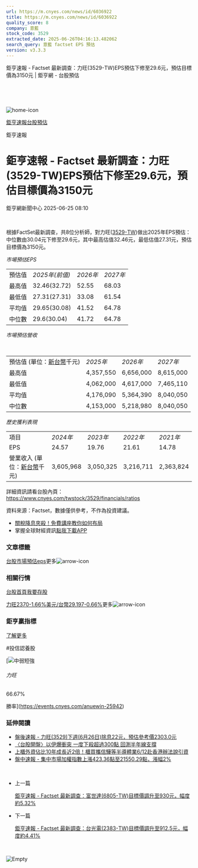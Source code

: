 ```yaml
---
url: https://m.cnyes.com/news/id/6036922
title: https://m.cnyes.com/news/id/6036922
quality_score: 8
company: 意藍
stock_code: 3529
extracted_date: 2025-06-26T04:16:13.482062
search_query: 意藍 factset EPS 預估
version: v3.3.3
---
```


鉅亨速報 - Factset 最新調查：力旺(3529-TW)EPS預估下修至29.6元，預估目標價為3150元 | 鉅亨網 - 台股預估

‌

‌

![home-icon](/assets/icons/breadCrumb/symbol-icon-home.svg)

[鉅亨速報](/news/cat/anue_live)[台股預估](/news/cat/tw_forecast)

鉅亨速報

# 鉅亨速報 - Factset 最新調查：力旺(3529-TW)EPS預估下修至29.6元，預估目標價為3150元

鉅亨網新聞中心 2025-06-25 08:10

‌

根據FactSet最新調查，共8位分析師，對力旺([3529-TW](https://www.cnyes.com/twstock/3529))做出2025年EPS預估：中位數由30.04元下修至29.6元，其中最高估值32.46元，最低估值27.31元，預估目標價為3150元。

*市場預估EPS*

|  |  |  |  |
| --- | --- | --- | --- |
| 預估值 | *2025年(前值)* | *2026年* | *2027年* |
| 最高值 | 32.46(32.72) | 52.55 | 68.03 |
| 最低值 | 27.31(27.31) | 33.08 | 61.54 |
| 平均值 | 29.65(30.08) | 41.52 | 64.78 |
| 中位數 | 29.6(30.04) | 41.72 | 64.78 |

*市場預估營收*

‌

|  |  |  |  |
| --- | --- | --- | --- |
| 預估值 (單位：[新台幣](https://invest.cnyes.com/forex/detail/usdtwd)千元) | *2025年* | *2026年* | *2027年* |
| 最高值 | 4,357,550 | 6,656,000 | 8,615,000 |
| 最低值 | 4,062,000 | 4,617,000 | 7,465,110 |
| 平均值 | 4,176,090 | 5,364,390 | 8,040,050 |
| 中位數 | 4,153,000 | 5,218,980 | 8,040,050 |

*歷史獲利表現*

|  |  |  |  |  |
| --- | --- | --- | --- | --- |
| 項目 | *2024年* | *2023年* | *2022年* | *2021年* |
| EPS | 24.57 | 19.76 | 21.61 | 14.78 |
| 營業收入 (單位：[新台幣](https://invest.cnyes.com/forex/detail/usdtwd)千元) | 3,605,968 | 3,050,325 | 3,216,711 | 2,363,824 |

詳細資訊請看台股內頁：  
<https://www.cnyes.com/twstock/3529/financials/ratios>

資料來源：Factset，數據僅供參考，不作為投資建議。

* [關稅降息夾殺！免費講座教你如何布局](https://www.rsc.com.tw/Cnyes_RSC/SeminarBooking2025InvestmentOutlook.aspx?utm_source=anue&utm_medium=usstocks_end)
* 掌握全球財經資訊[點我下載APP](http://www.cnyes.com/app/?utm_source=mweb&utm_medium=HamMenuBanner&utm_campaign=fixed&utm_content=entr)

### 文章標籤

[台股](https://news.cnyes.com/tag/台股 "台股")[市場預估](https://news.cnyes.com/tag/市場預估 "市場預估")[eps](https://news.cnyes.com/tag/eps "eps")更多![arrow-icon](/assets/icons/arrows/arrow-down.svg)

### 相關行情

[台股首頁](https://www.cnyes.com/twstock)[我要存股](https://supr.link/8OHaU)

[力旺2370-1.66%](https://www.cnyes.com/twstock/3529)[美元/台幣29.197-0.66%](https://invest.cnyes.com/forex/detail/USDTWD)更多![arrow-icon](/assets/icons/arrows/arrow-down.svg)

### 鉅亨贏指標

[了解更多](https://events.cnyes.com/anuewin-25942)

#投信認養股

[![中弱短強](/assets/icons/win-indicator/short-to-long.svg)

###### 力旺

66.67%

勝率](https://events.cnyes.com/anuewin-25942)

### 延伸閱讀

* [盤後速報 - 力旺(3529)下週(6月26日)除息22元，預估參考價2303.0元](/news/id/6030041)
* [〈台股開盤〉以伊爆衝突 一度下殺超過300點 回測半年線支撐](/news/id/6021268)
* [上櫃外資佔比10年成長近2倍！櫃買攜信驊等半導體業6/12赴香港辦法說引資](/news/id/6011539)
* [盤中速報 - 集中市場加權指數上漲423.36點至21550.29點，漲幅2%](/news/id/6006218)

‌

* 上一篇

  [鉅亨速報 - Factset 最新調查：富世達(6805-TW)目標價調升至930元，幅度約5.32%](/news/id/6037441)
* 下一篇

  [鉅亨速報 - Factset 最新調查：台光電(2383-TW)目標價調升至912.5元，幅度約4.41%](/news/id/6034035)

‌

![Empty](/assets/icons/skeleton/empty-image.svg)

‌
